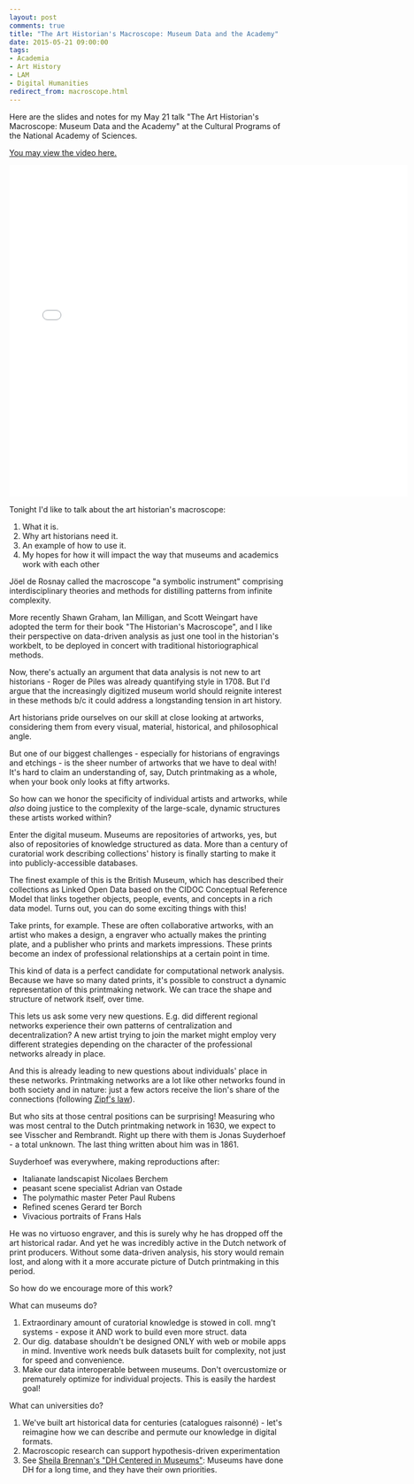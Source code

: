 ```yaml
---
layout: post
comments: true
title: "The Art Historian's Macroscope: Museum Data and the Academy"
date: 2015-05-21 09:00:00
tags:
- Academia
- Art History
- LAM
- Digital Humanities
redirect_from: macroscope.html
---
```


<aside>
<p>Here are the slides and notes for my May 21 talk "The Art Historian's Macroscope: Museum Data and the Academy" at the Cultural Programs of the National Academy of Sciences.</p>
<p><a href="https://www.youtube.com/watch?v=8zuUoSuGgGw&index=3&list=PLLfdQrZVuMNVd-AK1NKveYrAdA4kibZZE">You may view the video here.</a></p>
</aside>

<iframe src="//slides.com/matthewlincoln/macroscope/embed?style=light" width="720" height="600" scrolling="no" frameborder="0" webkitallowfullscreen mozallowfullscreen allowfullscreen></iframe>

Tonight I'd like to talk about the art historian's macroscope:

1. What it is.
2. Why art historians need it.
3. An example of how to use it.
4. My hopes for how it will impact the way that museums and academics work with each other

Jöel de Rosnay called the macroscope "a symbolic instrument" comprising interdisciplinary theories and methods for distilling patterns from infinite complexity.

More recently Shawn Graham, Ian Milligan, and Scott Weingart have adopted the term for their book "The Historian's Macroscope", and I like their perspective on data-driven analysis as just one tool in the historian's workbelt, to be deployed in concert with traditional historiographical methods.

Now, there's actually an argument that data analysis is not new to art historians - Roger de Piles was already quantifying style in 1708. But I'd argue that the increasingly digitized museum world should reignite interest in these methods b/c it could address a longstanding tension in art history.

Art historians pride ourselves on our skill at close looking at artworks, considering them from every visual, material, historical, and philosophical angle.

But one of our biggest challenges - especially for historians of engravings and etchings - is the sheer number of artworks that we have to deal with! It's hard to claim an understanding of, say, Dutch printmaking as a whole, when your book only looks at fifty artworks.

So how can we honor the specificity of individual artists and artworks, while *also* doing justice to the complexity of the large-scale, dynamic structures these artists worked within?

Enter the digital museum. Museums are repositories of artworks, yes, but also of repositories of knowledge structured as data. More than a century of curatorial work describing collections' history is finally starting to make it into publicly-accessible databases.

The finest example of this is the British Museum, which has described their collections as Linked Open Data based on the CIDOC Conceptual Reference Model that links together objects, people, events, and concepts in a rich data model.
Turns out, you can do some exciting things with this!

Take prints, for example. These are often collaborative artworks, with an artist who makes a design, a engraver who actually makes the printing plate, and a publisher who prints and markets impressions. These prints become an index of professional relationships at a certain point in time.

This kind of data is a perfect candidate for computational network analysis. Because we have so many dated prints, it's possible to construct a dynamic representation of this printmaking network. We can trace the shape and structure of network itself, over time.

This lets us ask some very new questions. E.g. did different regional networks experience their own patterns of centralization and decentralization? A new artist trying to join the market might employ very different strategies depending on the character of the professional networks already in place.

And this is already leading to new questions about individuals' place in these networks. Printmaking networks are a lot like other networks found in both society and in nature: just a few actors receive the lion's share of the connections (following [Zipf's law](http://en.wikipedia.org/wiki/Zipf%27s_law)).

But who sits at those central positions can be surprising! Measuring who was most central to the Dutch printmaking network in 1630, we expect to see Visscher and Rembrandt. Right up there with them is Jonas Suyderhoef - a total unknown. The last thing written about him was in 1861.

Suyderhoef was everywhere, making reproductions after:

- Italianate landscapist Nicolaes Berchem
- peasant scene specialist Adrian van Ostade
- The polymathic master Peter Paul Rubens
- Refined scenes Gerard ter Borch
- Vivacious portraits of Frans Hals

He was no virtuoso engraver, and this is surely why he has dropped off the art historical radar. And yet he was incredibly active in the Dutch network of print producers. Without some data-driven analysis, his story would remain lost, and along with it a more accurate picture of Dutch printmaking in this period.

So how do we encourage more of this work?

What can museums do?

1. Extraordinary amount of curatorial knowledge is stowed in coll. mng't systems - expose it AND work to build even more struct. data
2. Our dig. database shouldn't be designed ONLY with web or mobile apps in mind. Inventive work needs bulk datasets built for complexity, not just for speed and convenience.
3.  Make our data interoperable between museums. Don't overcustomize or prematurely optimize for individual projects. This is easily the hardest goal!

What can universities do?

1. We've built art historical data for centuries (catalogues raisonné) - let's reimagine how we can describe and permute our knowledge in digital formats.
2. Macroscopic research can support hypothesis-driven experimentation
3. See [Sheila Brennan's "DH Centered in Museums"](http://www.lotfortynine.org/2015/03/dh-centered-in-museums/): Museums have done DH for a long time, and they have their own priorities.
